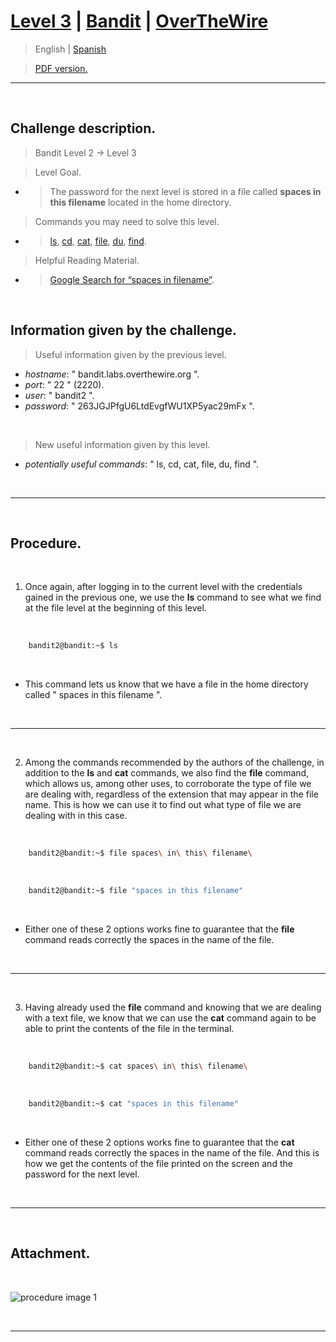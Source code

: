 
# [Level 3](https://overthewire.org/wargames/bandit/bandit3.html) | [Bandit](https://overthewire.org/wargames/bandit/) | [OverTheWire](https://overthewire.org/wargames/)

> English | [Spanish](https://github.com/frandausmeier/CTF_Write-Ups/blob/main/OverTheWire/Bandit/Level_3/level-3_bandit_overthewire_esp.md)

> [PDF version.](https://github.com/frandausmeier/CTF_Write-Ups/blob/main/OverTheWire/Bandit/Level_3/level-3_bandit_overthewire_eng.pdf)
-----

<br>

## Challenge description.
> Bandit Level 2 → Level 3

> Level Goal.
- > The password for the next level is stored in a file called  **spaces in this filename**  located in the home directory.

> Commands you may need to solve this level.
- > [ls](https://manpages.ubuntu.com/manpages/noble/man1/ls.1.html),  [cd](https://manpages.ubuntu.com/manpages/noble/man1/cd.1posix.html),  [cat](https://manpages.ubuntu.com/manpages/noble/man1/cat.1.html),  [file](https://manpages.ubuntu.com/manpages/noble/man1/file.1.html),  [du](https://manpages.ubuntu.com/manpages/noble/man1/du.1.html),  [find](https://manpages.ubuntu.com/manpages/noble/man1/find.1.html).

> Helpful Reading Material.
- >  [Google Search for “spaces in filename”](https://www.google.com/search?q=spaces+in+filename).

<br>

## Information given by the challenge.
> Useful information given by the previous level.
- _hostname_: " bandit.labs.overthewire.org ".
- _port_: " 22 " (2220).
- _user_: " bandit2 ".
- _password_: " 263JGJPfgU6LtdEvgfWU1XP5yac29mFx ".

<br>

> New useful information given by this level.
- _potentially useful commands_: " ls, cd, cat, file, du, find ".

<br>

-----

<br>

## Procedure.


<br>

1. Once again, after logging in to the current level with the credentials gained in the previous one, we use the **ls** command to see what we find at the file level at the beginning of this level.

<br>

```bash
	bandit2@bandit:~$ ls
```

<br>

- This command lets us know that we have a file in the home directory called " spaces in this filename ".

<br>

---

<br>

2. Among the commands recommended by the authors of the challenge, in addition to the **ls** and **cat** commands, we also find the **file** command, which allows us, among other uses, to corroborate the type of file we are dealing with, regardless of the extension that may appear in the file name. This is how we can use it to find out what type of file we are dealing with in this case.

<br>

```bash
	bandit2@bandit:~$ file spaces\ in\ this\ filename\
```
<br>

```bash
	bandit2@bandit:~$ file "spaces in this filename"
```

<br>

* Either one of these 2 options works fine to guarantee that the **file** command reads correctly the spaces in the name of the file.

<br> 

---

<br>

3. Having already used the **file** command and knowing that we are dealing with a text file, we know that we can use the **cat** command again to be able to print the contents of the file in the terminal.

<br>

```bash
	bandit2@bandit:~$ cat spaces\ in\ this\ filename\
```

<br>

```bash
	bandit2@bandit:~$ cat "spaces in this filename"
```

<br>

- Either one of these 2 options works fine to guarantee that the **cat** command reads correctly the spaces in the name of the file. And this is how we get the contents of the file printed on the screen and the password for the next level.

<br>

-----

<br>

## Attachment.

<br>

![procedure image 1](https://github.com/frandausmeier/CTF_Write-Ups/blob/main/OverTheWire/Bandit/Level_3/attachments/procedure_bandit3.png?raw=true)

<br>

----

